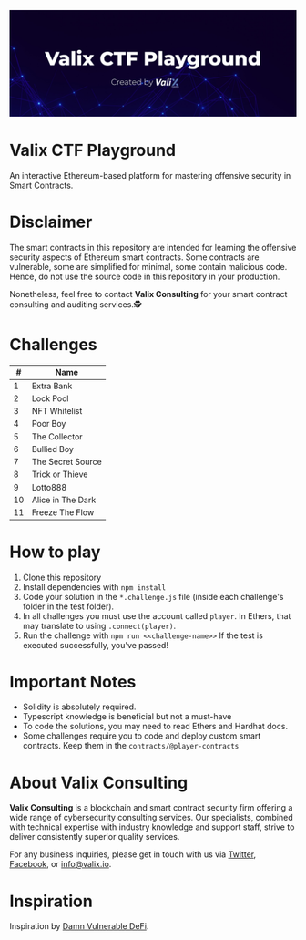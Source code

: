 ![](cover.png)
# Valix CTF Playground
An interactive Ethereum-based platform for mastering offensive security in Smart Contracts.

# Disclaimer
The smart contracts in this repository are intended for learning the offensive security aspects of Ethereum smart contracts. Some contracts are vulnerable, some are simplified for minimal, some contain malicious code. Hence, do not use the source code in this repository in your production.

Nonetheless, feel free to contact **Valix Consulting** for your smart contract consulting and auditing services.🕵

# Challenges
| #             |       Name    |
| ------------- | ------------- |
| 1  | Extra Bank  | 
| 2  | Lock Pool  |
| 3  | NFT Whitelist  |
| 4  | Poor Boy  |
| 5  | The Collector  |
| 6  | Bullied Boy  |
| 7  | The Secret Source  |
| 8  | Trick or Thieve  |
| 9  | Lotto888 |
| 10  | Alice in The Dark  |
| 11  | Freeze The Flow  |

# How to play
1. Clone this repository
2. Install dependencies with `npm install`
3. Code your solution in the `*.challenge.js` file (inside each challenge's folder in the test folder). 
4. In all challenges you must use the account called `player`. In Ethers, that may translate to using `.connect(player)`.
5. Run the challenge with `npm run <<challenge-name>>` If the test is executed successfully, you've passed!

# Important Notes
- Solidity is absolutely required.
- Typescript knowledge is beneficial but not a must-have
- To code the solutions, you may need to read Ethers and Hardhat docs.
- Some challenges require you to code and deploy custom smart contracts. Keep them in the `contracts/@player-contracts`

# About Valix Consulting
**Valix Consulting** is a blockchain and smart contract security firm offering a wide range of cybersecurity consulting services. Our specialists, combined with technical expertise with industry knowledge and support staff, strive to deliver consistently superior quality services.

For any business inquiries, please get in touch with us via [Twitter](https://twitter.com/valixconsulting), [Facebook](https://www.facebook.com/ValixConsulting), or [info@valix.io](mailto:info@valix.io).

# Inspiration
Inspiration by [Damn Vulnerable DeFi](https://www.damnvulnerabledefi.xyz/).
